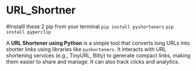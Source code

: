 # URL_Shortner


#Installl these 2 pip from your terminal
 `pip install pyshorteners`
 `pip install pyperclip`

A **URL Shortener using Python** is a simple tool that converts long URLs into shorter links using libraries like `pyshorteners`. It interacts with URL shortening services (e.g., TinyURL, Bitly) to generate compact links, making them easier to share and manage. It can also track clicks and analytics.
